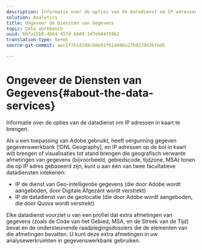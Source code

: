 ```yaml
---
description: Informatie over de opties van de datadienst om IP adressen in kaart te brengen.
solution: Analytics
title: Ongeveer de Diensten van Gegevens
topic: Data workbench
uuid: 60fa12b9-4b64-457d-b0d4-1d7eb44f19b2
translation-type: tm+mt
source-git-commit: aec1f7b14198cdde91f61d490a235022943bfedb

---
```



# Ongeveer de Diensten van Gegevens{#about-the-data-services}

Informatie over de opties van de datadienst om IP adressen in kaart te brengen.

Als u een toepassing van Adobe gebruikt, heeft vergunning gegeven gegevenswerkbank [!DNL Geography], en IP adressen op de bol in kaart wilt brengen of visualisaties tot stand brengen die geografisch verwante afmetingen van gegevens (bijvoorbeeld, gebiedscode, tijdzone, MSA) tonen die op IP adres gebaseerd zijn, kunt u aan één van twee facultatieve datadiensten intekenen:

* IP de dienst van Geo-intelligentie gegevens (die door Adobe wordt aangeboden, door Digitale Afgezant wordt verstrekt)
* IP de datadienst van de geolocatie (die door Adobe wordt aangeboden, die door Quova wordt verstrekt)

Elke datadienst voorziet u van een profiel dat extra afmetingen van gegevens (zoals de Code van het Gebied, MSA, en de Streek van de Tijd) bevat en de ondersteunende raadplegingsdossiers die de elementen van die afmetingen bevatten. U kunt deze extra afmetingen in uw analysewerkruimten in gegevenswerkbank gebruiken.
